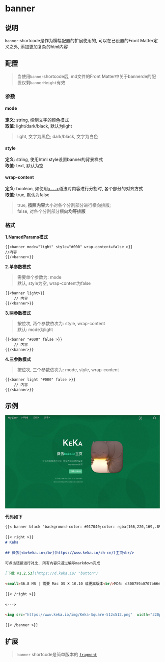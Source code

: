 # banner

## 说明

`banner` shortcode是作为横幅配置的扩展使用的, 可以在已设置的Front Matter定义之外, 添加更加复杂的html内容

## 配置

> 当使用`banner`shortcode后, md文件的Front Matter中关于bannerde的配置仅剩`bannerHeight`有效

### 参数

#### mode

**定义**: string, 控制文字的颜色模式<br/>
**取值**: light/dark/black, 默认为light


> light, 文字为黑色; dark/black, 文字为白色

#### style

**定义**: string, 使用html style设置banner的背景样式<br/>
**取值**: text, 默认为空

#### wrap-content

**定义**: boolean, 如使用[`<--->`](shortcodes/fragment.md)语法对内容进行分割时, 各个部分的对齐方式<br/>
**取值**: true, 默认为false

> true, **按照内容**大小对各个分割部分进行横向排版; <br/>false, 对各个分割部分横向**均等排版**

### 格式

**1.NamedParams模式**
```
{{<banner mode="light" style="#000" wrap-content=false >}}
//内容
{{/<banner>}}
```

**2.单参数模式**

> 需要单个参数为: mode<br/>
> 默认, style为空, wrap-content为false
```
{{<banner light>}}
    // 内容
{{/<banner>}}
```


**3.两参数模式**

> 按位次, 两个参数依次为: style, wrap-content<br/>
> 默认: mode为light

```
{{<banner "#000" false >}}
    // 内容
{{/<banner>}}
```


**4.三参数模式**

> 按位次, 三个参数依次为: mode, style, wrap-content

```
{{<banner light "#000" false >}}
    // 内容
{{/<banner>}}
```

## 示例

![](https://raw.githubusercontent.com/qbeenslee/CDN/master/screenshot/2022/04-27/034430e20-20220427032935.png)

**代码如下**

``` md
{{< banner black "background-color: #017040;color: rgba(166,220,169,.89);background-image: url(https://www.keka.io/css/img/overlay.png),url(https://www.keka.io/css/img/circles.svg);background-position: top left,center center;background-attachment: scroll,scroll;background-size: auto, cover;">}}

{{< right >}}
# Keka

## 微仿[<b>keka.io</b>](https://www.keka.io/zh-cn/)主页<br/>

可点击链接进行对比, 所有内容只通过编写markdown完成

[下载 v1.2.53](https://d.keka.io/ "button")

<small>36.8 MB | 需要 Mac OS X 10.10 或更高版本<br/>MD5: d300759a0707b66e6dd5c3e4c29e98bd</small>

{{< /right >}}

<--->

<img src="https://www.keka.io/img/Keka-Square-512x512.png"  width="320px" height="320px">

{{< /banner >}}
```

## 扩展

> `banner` shortcode是简单版本的 [`fragment`](shortcodes/fragment.md)


